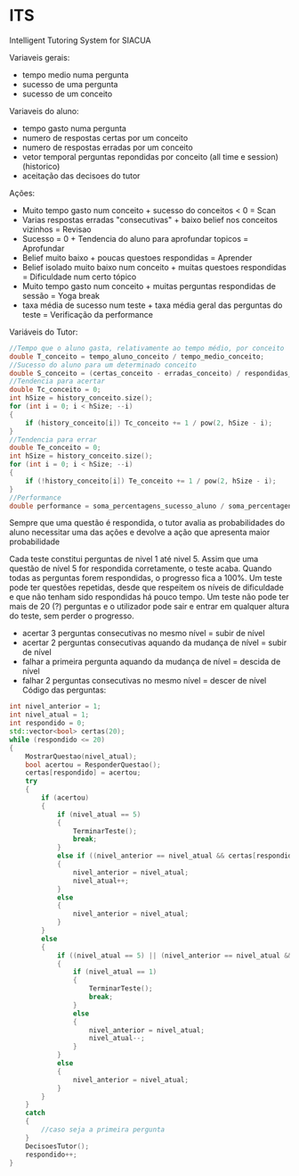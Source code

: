# ITS
Intelligent Tutoring System for SIACUA

Variaveis gerais:
- tempo medio numa pergunta
- sucesso de uma pergunta
- sucesso de um conceito

Variaveis do aluno:
- tempo gasto numa pergunta
- numero de respostas certas por um conceito
- numero de respostas erradas por um conceito
- vetor temporal perguntas repondidas por conceito (all time e session) (historico)
- aceitação das decisoes do tutor

Ações:
- Muito tempo gasto num conceito + sucesso do conceitos < 0 = Scan
- Varias respostas erradas "consecutivas" + baixo belief nos conceitos vizinhos = Revisao
- Sucesso = 0 + Tendencia do aluno para aprofundar topicos = Aprofundar
- Belief muito baixo + poucas questoes respondidas = Aprender
- Belief isolado muito baixo num conceito + muitas questoes respondidas = Dificuldade num certo tópico
- Muito tempo gasto num conceito + muitas perguntas respondidas de sessão = Yoga break
- taxa média de sucesso num teste + taxa média geral das perguntas do teste = Verificação da performance

Variáveis do Tutor:
```c++
//Tempo que o aluno gasta, relativamente ao tempo médio, por conceito
double T_conceito = tempo_aluno_conceito / tempo_medio_conceito;
//Sucesso do aluno para um determinado conceito
double S_conceito = (certas_conceito - erradas_conceito) / respondidas_conceito;
//Tendencia para acertar
double Tc_conceito = 0;
int hSize = history_conceito.size();
for (int i = 0; i < hSize; --i)
{
    if (history_conceito[i]) Tc_conceito += 1 / pow(2, hSize - i);
}
//Tendencia para errar
double Te_conceito = 0;
int hSize = history_conceito.size();
for (int i = 0; i < hSize; --i)
{
    if (!history_conceito[i]) Te_conceito += 1 / pow(2, hSize - i);
}
//Performance
double performance = soma_percentagens_sucesso_aluno / soma_percentagens_sucesso_perguntas;
```

Sempre que uma questão é respondida, o tutor avalia as probabilidades do aluno necessitar uma das ações e devolve a ação que apresenta maior probabilidade

Cada teste constitui perguntas de nivel 1 até nivel 5. Assim que uma questão de nível 5 for respondida corretamente, o teste acaba. Quando todas as perguntas forem respondidas, o progresso fica a 100%. Um teste pode ter questões repetidas, desde que respeitem os níveis de dificuldade e que não tenham sido respondidas há pouco tempo. Um teste não pode ter mais de 20 (?) perguntas e o utilizador pode sair e entrar em qualquer altura do teste, sem perder o progresso.
- acertar 3 perguntas consecutivas no mesmo nível = subir de nível
- acertar 2 perguntas consecutivas aquando da mudança de nível = subir de nível
- falhar a primeira pergunta aquando da mudança de nível = descida de nível
- falhar 2 perguntas consecutivas no mesmo nível = descer de nível
Código das perguntas:
```c++
int nivel_anterior = 1;
int nivel_atual = 1;
int respondido = 0;
std::vector<bool> certas(20);
while (respondido <= 20)
{
    MostrarQuestao(nivel_atual);
    bool acertou = ResponderQuestao();
    certas[respondido] = acertou;
    try
    {
        if (acertou)
        {
            if (nivel_atual == 5)
            {
                TerminarTeste();
                break;
            }
            else if ((nivel_anterior == nivel_atual && certas[respondido - 1] && certas[respondido - 2]) || (nivel_anterior != nivel_atual && certas[respondido - 1]))
            {
                nivel_anterior = nivel_atual;
                nivel_atual++;
            }
            else
            {
                nivel_anterior = nivel_atual;
            }
        }
        else
        {
            if ((nivel_atual == 5) || (nivel_anterior == nivel_atual && !certas[respondido - 1]) || (nivel_anterior != nivel_atual))
            {
                if (nivel_atual == 1)
                {
                    TerminarTeste();
                    break;
                }
                else
                {
                    nivel_anterior = nivel_atual;
                    nivel_atual--;
                }
            }
            else
            {
                nivel_anterior = nivel_atual;
            }
        }
    }
    catch
    {
        //caso seja a primeira pergunta
    }
    DecisoesTutor();
    respondido++;
}
```
